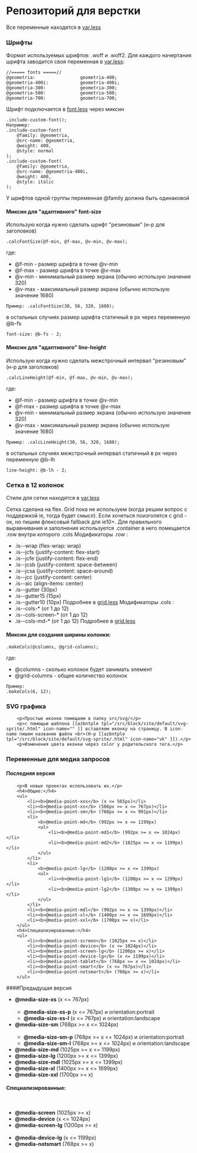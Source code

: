 # Репозиторий для верстки
Все переменные находятся в [var.less](/src/css/site/var.less)

### Шрифты

Формат используемых шрифтов: .woff и .woff2.
Для каждого начертания шрифта заводится своя переменная в [var.less](/src/css/site/var.less):
```
//===== fonts =====//
@geometria: 				geometria-400;
@geometria-400i: 			geometria-400i;
@geometria-300: 			geometria-300;
@geometria-500: 			geometria-500;
@geometria-700: 			geometria-700;
```
Шрифт подключается в [font.less](/src/css/site/font.less) через миксин
```
.include-custom-font();
Например:
.include-custom-font(
	@family: @geometria,
	@src-name: @geometria,
	@weight: 400, 
	@style: normal
);
.include-custom-font(
	@family: @geometria,
	@src-name: @geometria-400i,
	@weight: 400, 
	@style: italic
);
```
У шрифтов одной группы переменная @family должна быть одинаковой 

#### Миксин для "адаптивного" font-size
Использую когда нужно сделать шрифт "резиновым" (н-р для заголовков)
```
.calcFontSize(@f-min, @f-max, @v-min, @v-max);
```
где:
* @f-min - размер шрифта в точке @v-min
* @f-max - размер шрифта в точке @v-max
* @v-min - минимальный размер экрана (обычно использую значение 320)
* @v-max - максимальный размер экрана (обычно использую значение 1680)
```
Пример: .calcFontSize(30, 56, 320, 1680);
```

в остальных случиях размер шрифта статичный в px через переменную @b-fs
```
font-size: @b-fs - 2;
```

#### Миксин для "адаптивного" line-height
Использую когда нужно сделать межстрочный интервал "резиновым" (н-р для заголовков)
```
.calcLineHeight(@f-min, @f-max, @v-min, @v-max);
```
где:
* @f-min - размер шрифта в точке @v-min
* @f-max - размер шрифта в точке @v-max
* @v-min - минимальный размер экрана (обычно использую значение 320)
* @v-max - максимальный размер экрана (обычно использую значение 1680)
```
Пример: .calcLineHeight(30, 56, 320, 1680);
```

в остальных случиях межстрочный интервал статичный в px через переменную @b-lh
```
line-height: @b-lh - 2;
```

### Сетка в 12 колонок
Стили для сетки находятся в [var.less](/src/css/bootstrap/grid.less)</p>
Сетка сделана на flex. Grid пока не используем (когда решим вопрос с поддержкой ie, тогда будет смысл). Если хочеться поизголятся с grid - ок, но пишим флексовый fallback для ie10+.
Для правильного выравнивания и заполнения используется .container в него помещается .row внутри которого .cols
Модификаторы .row : 
* .is--wrap (flex-wrap: wrap)
* .is--jcfs (justify-content: flex-start)
* .is--jcfe (justify-content: flex-end)
* .is--jcsb (justify-content: space-between)
* .is--jcsa (justify-content: space-around)
* .is--jcc  (justify-content: center)
* .is--aic (align-items: center)
* .is--gutter (30px)
* .is--gutter15 (15px)
* .is--gutter10 (10px)
Подробнее в [grid.less](/src/css/bootstrap/grid.less)
Модификаторы .cols :
* .is--cols-* (от 1 до 12)
* .is--cols-screen-* (от 1 до 12)
* .is--cols-md-* (от 1 до 12)
Подробнее в [grid.less](/src/css/bootstrap/grid.less)

#### Миксин для создания ширины колонки:
```
.makeCols(@columns, @grid-columns);
```
где: 
* @columns - сколько колонок будет занимать элемент
* @grid-columns - общее количество колонок
```
Пример: 
.makeCols(6, 12);
```
### SVG графика
		<p>Простые иконки помещаем в папку src/svg/</p>
		<p>с помощью шаблона [[azbntple tpl="/src/block/site/default/svg-sprite/.html" icon-name="" ]] вставляем иконку на страницу. В icon-name пишем название файла <br>(Н-р [[azbntple tpl="/src/block/site/default/svg-sprite/.html" icon-name="vk" ]]).</p>
		<p>Изменения цвета иконки через color у родительского тега.</p>

### Переменные для медиа запросов
#### Последняя версия
		<p>В новых проектах использовать их.</p>	
		<h4>Общие:</h4>
		<ul>
			<li><b>@media-point-xxs</b> (x <= 565px)</li>
			<li><b>@media-point-xs</b> (566px >= x <= 767px)</li>
			<li><b>@media-point-sm</b> (768px >= x <= 991px)</li>
			<li>
				<b>@media-point-md</b> (992px >= x <= 1199px)
				<ul>				
					<li><b>@media-point-md1</b> (992px >= x <= 1024px)</li>
					<li><b>@media-point-md2</b> (1025px >= x <= 1199px)</li>
				</ul>
			</li>
			<li>
				<b>@media-point-lg</b> (1200px >= x <= 1399px)
				<ul>				
					<li><b>@media-point-lg1</b> (1200px >= x <= 1299px)</li>
					<li><b>@media-point-lg2</b> (1300px >= x <= 1399px)</li>
				</ul>
			</li>
			<li><b>@media-point-mdl</b> (992px >= x <= 1399px)</li>
			<li><b>@media-point-xl</b> (1400px >= x <= 1699px)</li>
			<li><b>@media-point-xxl</b> (1700px >= x)</li>
		</ul>
		<h4>Специализированные:</h4>		
		<ul>
			<li><b>@media-point-screen</b> (1025px >= x)</li>	
			<li><b>@media-point-device</b> (x <= 1024px)</li>
			<li><b>@media-point-screen-lg</b> (1200px >= x)</li>	
			<li><b>@media-point-device-lg</b> (x <= 1199px)</li>
			<li><b>@media-point-tablet</b> (768px >= x <= 1024px)</li>	
			<li><b>@media-point-smart</b> (x <= 767px)</li>
			<li><b>@media-point-notsmart</b> (768px >= x)</li>	
		</ul>
####Предыдущая версия</h2>
		<ul>
			<li>
				<b>@media-size-xs</b> (x <= 767px)
				<ul>				
					<li><b>@media-size-xs-p</b> (x <= 767px) и orientation:portrait</li>
					<li><b>@media-size-xs-l</b> (x <= 767px) и orientation:landscape</li>
				</ul>
			</li>
			<li>
				<b>@media-size-sm</b> (768px >= x <= 1024px)
				<ul>				
					<li><b>@media-size-sm-p</b> (768px >= x <= 1024px) и orientation:portrait</li>
					<li><b>@media-size-sm-l</b> (768px >= x <= 1024px) и orientation:landscape</li>
				</ul>
			</li>
			<li><b>@media-size-md</b> (1025px >= x <= 1199px)
			</li>
			<li><b>@media-size-lg</b> (1200px >= x <= 1399px)</li>
			<li><b>@media-size-mdl</b> (1025px >= x <= 1399px)</li>
			<li><b>@media-size-xl</b> (1400px >= x <= 1699px)</li>
			<li><b>@media-size-xxl</b> (1700px >= x)</li>
		</ul>
		<h4>Специализированные:</h4>		
		<ul>
			<li><b>@media-screen</b> (1025px >= x)</li>	
			<li><b>@media-device</b> (x <= 1024px)</li>
			<li><b>@media-screen-lg</b> (1200px >= x)</li>	
			<li><b>@media-device-lg</b> (x <= 1199px)</li>
			<li><b>@media-notsmart</b> (768px >= x)</li>	
		</ul>